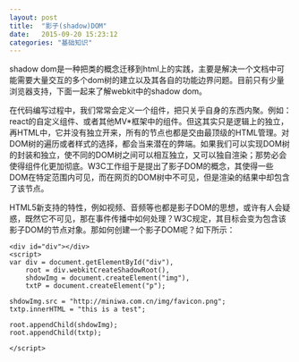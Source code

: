 ```yaml
---
layout: post
title:  "影子(shadow)DOM"
date:   2015-09-20 15:23:12
categories: "基础知识"
---
```


shadow dom是一种把类的概念迁移到html上的实践，主要是解决一个文档中可能需要大量交互的多个dom树的建立以及其各自的功能边界问题。目前只有少量浏览器支持，下面一起来了解webkit中的shadow dom。

在代码编写过程中，我们常常会定义一个组件，把只关乎自身的东西内聚。例如：react的自定义组件、或者其他MV*框架中的组件。但这其实只是逻辑上的独立，再HTML中，它并没有独立开来，所有的节点也都是交由最顶级的HTML管理。对DOM树的遍历或者样式的选择，都会当来潜在的弊端。如果我们可以实现DOM树的封装和独立，使不同的DOM树之间可以相互独立，又可以独自渲染；那势必会使得组件化更加彻底。W3C工作组于是提出了影子DOM的概念，其使得一些DOM在特定范围内可见，而在网页的DOM树中不可见，但是渲染的结果中却包含了该节点。

HTML5新支持的特性，例如视频、音频等也都是影子DOM的思想，或许有人会疑惑，既然它不可见，那在事件传播中如何处理？W3C规定，其目标会变为包含该影子DOM的节点对象。那如何创建一个影子DOM呢？如下所示：

```
<div id="div"></div>
<script>
var div = document.getElementById("div"),
    root = div.webkitCreateShadowRoot(),
    shdowImg = document.createElement("img"),
    txtP = document.createElement("p");
    
shdowImg.src = "http://miniwa.com.cn/img/favicon.png";
txtp.innerHTML = "this is a test";

root.appendChild(shdowImg);
root.appendChild(txtp);
    
</script>
```

